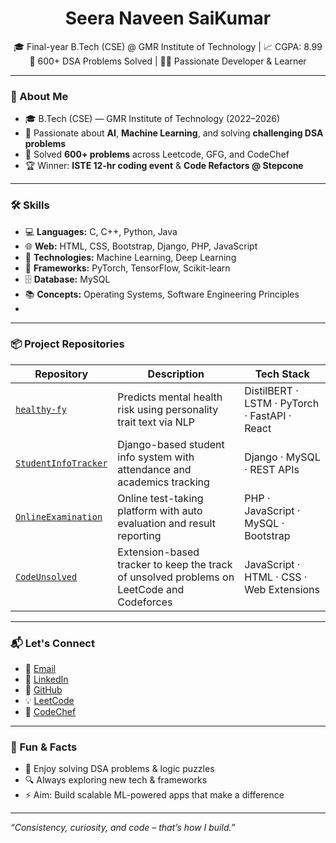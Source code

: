 <h1 align="center">Seera Naveen SaiKumar</h1>

<p align="center">
🎓 Final-year B.Tech (CSE) @ GMR Institute of Technology | 📈 CGPA: 8.99  
🧮 600+ DSA Problems Solved | 👨‍💻 Passionate Developer & Learner
</p>

---

### 💼 About Me

- 🎓 B.Tech (CSE) — GMR Institute of Technology (2022–2026)
- 🧠 Passionate about **AI**, **Machine Learning**, and solving **challenging DSA problems**
- 🧩 Solved **600+ problems** across Leetcode, GFG, and CodeChef
- 🏆 Winner: **ISTE 12‑hr coding event** & **Code Refactors @ Stepcone**

---
### 🛠️ Skills

- 💻 **Languages:** C, C++, Python, Java  
- 🌐 **Web:** HTML, CSS, Bootstrap, Django, PHP, JavaScript  
- 🤖 **Technologies:** Machine Learning, Deep Learning  
- 🧠 **Frameworks:** PyTorch, TensorFlow, Scikit-learn  
- 🗄️ **Database:** MySQL  
- 📚 **Concepts:** Operating Systems, Software Engineering Principles
- 
---

### 📦 Project Repositories

| Repository | Description | Tech Stack |
|-----------|-------------|------------|
| [`healthy-fy`](https://github.com/Naveensaikumar09/healthy-fy) | Predicts mental health risk using personality trait text via NLP | DistilBERT · LSTM · PyTorch · FastAPI · React |
| [`StudentInfoTracker`](https://github.com/Naveensaikumar09/StudentInfoTracker) | Django-based student info system with attendance and academics tracking | Django · MySQL · REST APIs |
| [`OnlineExamination`](https://github.com/Naveensaikumar09/OnlineExamination) | Online test-taking platform with auto evaluation and result reporting | PHP · JavaScript · MySQL · Bootstrap |
| [`CodeUnsolved`](https://github.com/Naveensaikumar09/CodeUnsolved) | Extension-based tracker to keep the track of unsolved problems on LeetCode and Codeforces | JavaScript · HTML · CSS · Web Extensions |

---

### 📬 Let's Connect

- 📧 [Email](mailto:nsai69336@gmail.com)
- 🔗 [LinkedIn](https://linkedin.com/in/naveensaikumar)
- 🐙 [GitHub](https://github.com/Naveensaikumar09)
- 💡 [LeetCode](https://leetcode.com/u/Naveensaikumar/)
- 🧠 [CodeChef](https://www.codechef.com/users/naveensai09)

---

### 🎯 Fun & Facts

- 🧩 Enjoy solving DSA problems & logic puzzles  
- 🔍 Always exploring new tech & frameworks  
- ⚡ Aim: Build scalable ML-powered apps that make a difference

---

_“Consistency, curiosity, and code – that’s how I build.”_
